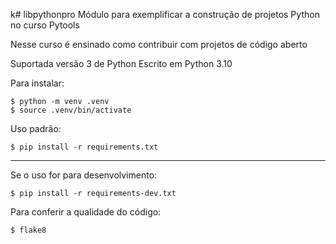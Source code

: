 k# libpythonpro
Módulo para exemplificar a construção de projetos Python no curso Pytools

Nesse curso é ensinado como contribuir com projetos de código aberto

Suportada versão 3 de Python
Escrito em Python 3.10

Para instalar:
```console
$ python -m venv .venv
$ source .venv/bin/activate
```

Uso padrão:
```console
$ pip install -r requirements.txt
```

---

Se o uso for para desenvolvimento:
```console
$ pip install -r requirements-dev.txt
```

Para conferir a qualidade do código:
```console
$ flake8
```